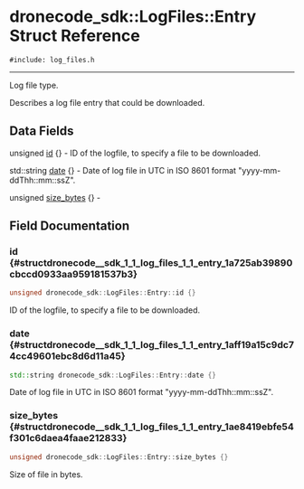# dronecode_sdk::LogFiles::Entry Struct Reference
`#include: log_files.h`

----


Log file type. 


Describes a log file entry that could be downloaded. 


## Data Fields


unsigned [id](#structdronecode__sdk_1_1_log_files_1_1_entry_1a725ab39890cbccd0933aa959181537b3) {} - ID of the logfile, to specify a file to be downloaded.

std::string [date](#structdronecode__sdk_1_1_log_files_1_1_entry_1aff19a15c9dc74cc49601ebc8d6d11a45) {} - Date of log file in UTC in ISO 8601 format "yyyy-mm-ddThh::mm::ssZ".

unsigned [size_bytes](#structdronecode__sdk_1_1_log_files_1_1_entry_1ae8419ebfe54f301c6daea4faae212833) {} -


## Field Documentation


### id {#structdronecode__sdk_1_1_log_files_1_1_entry_1a725ab39890cbccd0933aa959181537b3}

```cpp
unsigned dronecode_sdk::LogFiles::Entry::id {}
```


ID of the logfile, to specify a file to be downloaded.


### date {#structdronecode__sdk_1_1_log_files_1_1_entry_1aff19a15c9dc74cc49601ebc8d6d11a45}

```cpp
std::string dronecode_sdk::LogFiles::Entry::date {}
```


Date of log file in UTC in ISO 8601 format "yyyy-mm-ddThh::mm::ssZ".


### size_bytes {#structdronecode__sdk_1_1_log_files_1_1_entry_1ae8419ebfe54f301c6daea4faae212833}

```cpp
unsigned dronecode_sdk::LogFiles::Entry::size_bytes {}
```


Size of file in bytes.